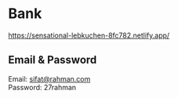 # Bank
https://sensational-lebkuchen-8fc782.netlify.app/

## Email & Password
Email: sifat@rahman.com\
Password: 27rahman
